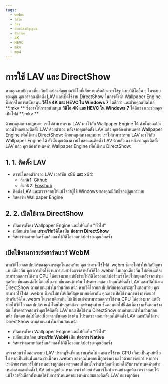 ```yaml
---
tags:
  - webm
  - วิดีโอ
  - สีดำ
  - ตัวแปลงสัญญาณ
  - ตัวกรอง
  - 4K
  - HEVC
  - mkv
  - mp4
---
```


# การใช้ LAV และ DirectShow
หากคุณพบปัญหาเกี่ยวกับตัวแปลงสัญญาณวิดีโอที่เสียหายหรือต้องการใช้รูปแบบวิดีโออื่น ๆ ในระบบของคุณ คุณอาจลองติดตั้ง LAV และเปิดใช้งาน DirectShow ในการตั้งค่า Wallpaper Engine ซึ่งอาจให้การสนับสนุน **วิดีโอ 4K และ HEVC ใน Windows 7** ได้ดีกว่า และช่วยคุณเปิดไฟล์ **.mkv ** ซึ่งอาจให้การสนับสนุน **วิดีโอ 4K และ HEVC ใน Windows 7** ได้ดีกว่า และช่วยคุณเปิดไฟล์ **.mkv **

ด้วยเหตุผลทางกฎหมาย เราไม่สามารถรวม LAV เอาไว้กับ Wallpaper Engine ได้ ดังนั้นคุณต้องดาวน์โหลดและติดตั้ง LAV ด้วยตัวเอง หลังจากคุณติดตั้ง LAV แล้ว คุณต้องกำหนดค่า Wallpaper Engine เพื่อใช้งาน DirectShow: ด้วยเหตุผลทางกฎหมาย เราไม่สามารถรวม LAV เอาไว้กับ Wallpaper Engine ได้ ดังนั้นคุณต้องดาวน์โหลดและติดตั้ง LAV ด้วยตัวเอง หลังจากคุณติดตั้ง LAV แล้ว คุณต้องกำหนดค่า Wallpaper Engine เพื่อใช้งาน DirectShow:

## 1. 1. ติดตั้ง LAV
* ดาวน์โหลดตัวกรอง LAV เวอร์ชัน x86 **และ** x64:
  * ลิงก์#1: [Github](https://github.com/Nevcairiel/LAVFilters/releases)
  * ลิงก์#2: [Fosshub](https://www.fosshub.com/LAV-Filters.html)
* ติดตั้ง LAV และตรวจสอบให้แน่ใจว่าผู้ใช้ Windows ของคุณมีสิทธิ์ของผู้ดูแลระบบ
* รีสตาร์ท Wallpaper Engine

## 2. 2. เปิดใช้งาน DirectShow
* เปิดการตั้งค่า Wallpaper Engine และไปที่แท็บ "ทั่วไป"
* เปลี่ยนตัวเลือก **เฟรมเวิร์กวิดีโอ** เป็น **ต้องการ DirectShow**
* รีสตาร์ทแอพพลิเคชันแล้วลองใช้วิดีโอวอลเปเปอร์ของคุณอีกครั้ง

## เปิดใช้งานการเร่งฮาร์ดแวร์ WebM
หากวิดีโอวอลเปเปอร์ของคุณกระตุกในตอนท้าย คุณสามารถใช้ไฟล์ .webm ซึ่งจะไม่ทำให้เกิดปัญหาแบบเดียวกัน คุณควรเปิดใช้งานการเร่งฮาร์ดแวร์สำหรับวิดีโอ .webm ในเวลาเดียวกัน ไม่เพียงแต่จะสามารถลดการใช้งาน CPU ได้อย่างมาก แต่ยังช่วยให้วิดีโอวอลเปเปอร์วนซ้ำโดยไม่หยุดหลังจากเฟรมสุดท้าย ขั้นตอนต่อไปนี้ต่อเนื่องจากขั้นตอนข้างต้น โปรดตรวจสอบว่าคุณได้ติดตั้ง LAV และเปิดใช้งาน DirectShow ตามคำแนะนำในส่วนก่อนหน้า หากวิดีโอวอลเปเปอร์ของคุณกระตุกในตอนท้าย คุณสามารถใช้ไฟล์ .webm ซึ่งจะไม่ทำให้เกิดปัญหาแบบเดียวกัน คุณควรเปิดใช้งานการเร่งฮาร์ดแวร์สำหรับวิดีโอ .webm ในเวลาเดียวกัน ไม่เพียงแต่จะสามารถลดการใช้งาน CPU ได้อย่างมาก แต่ยังช่วยให้วิดีโอวอลเปเปอร์วนซ้ำโดยไม่หยุดหลังจากเฟรมสุดท้าย ขั้นตอนต่อไปนี้ต่อเนื่องจากขั้นตอนข้างต้น โปรดตรวจสอบว่าคุณได้ติดตั้ง LAV และเปิดใช้งาน DirectShow ตามคำแนะนำในส่วนก่อนหน้า ขั้นตอนต่อไปนี้ต่อเนื่องจากขั้นตอนข้างต้น โปรดตรวจสอบว่าคุณได้ติดตั้ง LAV และเปิดใช้งาน DirectShow ตามคำแนะนำในส่วนก่อนหน้า
* เปิดการตั้งค่า Wallpaper Engine และไปที่แท็บ "ทั่วไป"
* เปลี่ยนตัวเลือก **เฟรมเวิร์ก WebM** เป็น **ต้องการ Native**
* รีสตาร์ทแอพพลิเคชันแล้วลองใช้วิดีโอวอลเปเปอร์ของคุณอีกครั้ง

ตรวจสอบว่าไอคอนระบบ LAV ปรากฏขึ้นที่แถบงานหรือไม่ และการใช้งาน CPU เกือบเป็นศูนย์หรือไม่ หากเป็นเช่นนั้นแสดงว่าเนื้อหา .webm ของคุณในตอนนี้ถูกเร่งความเร็วด้วยฮาร์ดแวร์ หากการเร่งด้วยฮาร์ดแวร์ไม่ทำงานอย่างถูกต้อง ตรวจสอบให้แน่ใจว่าตัวเลือกทั้งหมดได้รับการกำหนดค่าอย่างเหมาะสมและติดตั้ง LAV อย่างถูกต้อง หากการเร่งด้วยฮาร์ดแวร์ไม่ทำงานอย่างถูกต้อง ตรวจสอบให้แน่ใจว่าตัวเลือกทั้งหมดได้รับการกำหนดค่าอย่างเหมาะสมและติดตั้ง LAV อย่างถูกต้อง